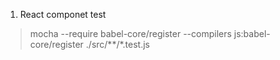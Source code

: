 1. React componet test
> mocha --require babel-core/register --compilers js:babel-core/register ./src/**/*.test.js